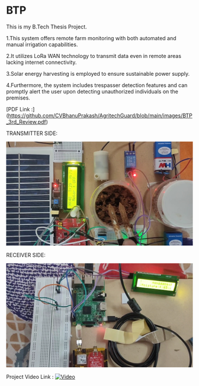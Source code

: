 # BTP
 This is my B.Tech Thesis Project.
 
1.This system offers remote farm monitoring with both automated and manual irrigation capabilities. 

2.It utilizes LoRa WAN technology to transmit data even in remote areas lacking internet connectivity. 

3.Solar energy harvesting is employed to ensure sustainable power supply.

4.Furthermore, the system includes trespasser detection features and can promptly alert the user upon detecting unauthorized individuals on the premises.

[PDF Link :] (https://github.com/CVBhanuPrakash/AgritechGuard/blob/main/images/BTP_3rd_Review.pdf)

TRANSMITTER SIDE:

![Project Image](https://github.com/CVBhanuPrakash/AgritechGuard/blob/main/images/TransmitterEnd.jpg)

RECEIVER SIDE:

![Project Image](https://github.com/CVBhanuPrakash/AgritechGuard/blob/main/images/ReceiverEnd.jpg)

Project Video Link : [![Video](https://drive.google.com/file/d/1AogX8oCroh_puaGHfiaCTgyNUxjqn3Af/view?usp=drivesdk)](https://github.com/CVBhanuPrakash/AgritechGuard/blob/main/BTP.mp4)











